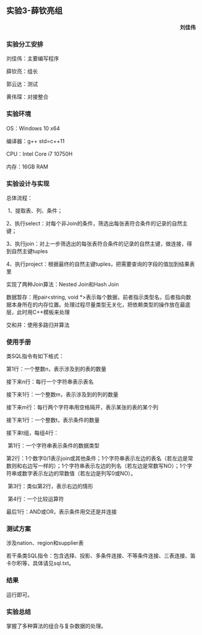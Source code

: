 ## 实验3-薛钦亮组

#### <p align="right">刘佳伟</p>

### 实验分工安排

刘佳伟：主要编写程序

薛钦亮：组长

郭云达：测试

黄伟琛：对接整合

### 实验环境

OS：Windows 10 x64

编译器：g++ std=c++11

CPU：Intel Core i7 10750H

内存：16GB RAM

### 实验设计与实现

总体流程：

​	1、提取表、列、条件；

​	2、执行select：对每个非Join的条件，筛选出每张表符合条件的记录的自然主键；

​	3、执行join：对上一步筛选出的每张表符合条件的记录的自然主键，做连接，得到自然主键tuples

​	4、执行project：根据最终的自然主键tuples，把需要查询的字段的值加到结果表里

实现了两种Join算法：Nested Join和Hash Join

数据暂存：用pair<string, void *>表示每个数据，前者指示类型名，后者指向数据本身所在的内存位置。处理过程尽量类型无关化，把依赖类型的操作放在最底层，此时用C++模板来处理

交和并：使用多路归并算法

### 使用手册

类SQL指令有如下格式：

第1行：一个整数n，表示涉及到的表的数量

接下来n行：每行一个字符串表示表名

接下来1行：一个整数m，表示涉及到的列的数量

接下来m行：每行两个字符串用空格隔开，表示某张的表的某个列

接下来1行：一个整数t，表示条件的数量

接下来t组，每组4行：

​	第1行：一个字符串表示条件的数据类型

​	第2行：1个数字0/1表示join或其他条件；1个字符串表示左边的表名（若左边是常数则和右边写一样的）；1个字符串表示左边的列名（若左边是常数写NO）；1个字符串或数字表示左边的常数值（若左边是列写0或NO）。

​	第3行：类似第2行，表示右边的情形

​	第4行：一个比较运算符

最后1行：AND或OR，表示条件用交还是并连接

### 测试方案

涉及nation、region和supplier表

若干条类SQL指令：包含选择、投影、多条件连接、不等条件连接、三表连接、笛卡尔积等，具体请见sql.txt。

### 结果

运行即可。

### 实验总结

掌握了多种算法的组合与复杂数据的处理。